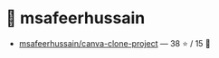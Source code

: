 # 👤 msafeerhussain

- [msafeerhussain/canva-clone-project](https://github.com/msafeerhussain/canva-clone-project) — 38 ⭐️ / 15 🍴
